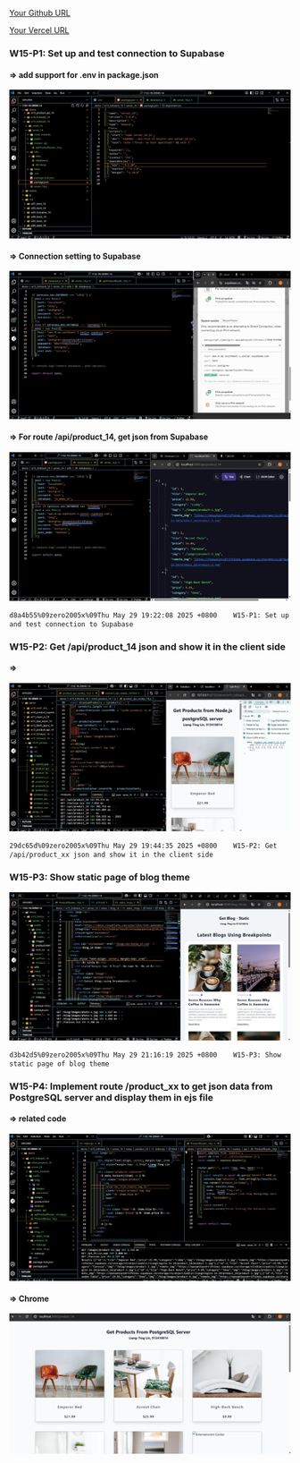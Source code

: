 [Your Github URL](https://github.com/zero2005x/1132-1N-DEMO-14)

[Your Vercel URL](https://1132-1N-DEMO-14.vercel.app)

### W15-P1: Set up and test connection to Supabase

#### => add support for .env in package.json

![](w15-p1-1.png)

#### => Connection setting to Supabase

![](w15-p1-2.png)

#### => For route /api/product_14, get json from Supabase

![](w15-p1-3.png)

```
d8a4b55%09zero2005x%09Thu May 29 19:22:08 2025 +0800    W15-P1: Set up and test connection to Supabase
```

### W15-P2: Get /api/product_14 json and show it in the client side

#### =>

![](w15-p2-1.png)

```
29dc65d%09zero2005x%09Thu May 29 19:44:35 2025 +0800    W15-P2: Get /api/product_xx json and show it in the client side
```

### W15-P3: Show static page of blog theme

![](w15-p3.png)

```
d3b42d5%09zero2005x%09Thu May 29 21:16:19 2025 +0800    W15-P3: Show static page of blog theme
```

### W15-P4: Implement route /product_xx to get json data from PostgreSQL server and display them in ejs file

#### => related code

![](w15-p4-1.png)

#### => Chrome

![](w15-p4-2.png)

```


```
